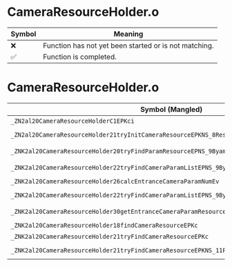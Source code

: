 # CameraResourceHolder.o
| Symbol | Meaning 
| ------------- | ------------- 
| :x: | Function has not yet been started or is not matching. 
| :white_check_mark: | Function is completed. 


# CameraResourceHolder.o
| Symbol (Mangled) | Symbol (Demangled) | Decompiled? |
| ------------- |  ------------- | ------------- |
| `_ZN2al20CameraResourceHolderC1EPKci` | `al::CameraResourceHolder::CameraResourceHolder(char const*,int)` | :white_check_mark: |
| `_ZN2al20CameraResourceHolder21tryInitCameraResourceEPKNS_8ResourceEi` | `al::CameraResourceHolder::tryInitCameraResource(al::Resource const*,int)` | :white_check_mark: |
| `_ZNK2al20CameraResourceHolder20tryFindParamResourceEPNS_9ByamlIterEPKNS_14CameraTicketIdEi` | `al::CameraResourceHolder::tryFindParamResource(al::ByamlIter *,al::CameraTicketId const*,int)const` | :white_check_mark: |
| `_ZNK2al20CameraResourceHolder22tryFindCameraParamListEPNS_9ByamlIterEPKNS_11PlacementIdEPKc` | `al::CameraResourceHolder::tryFindCameraParamList(al::ByamlIter *,al::PlacementId const*,char const*)const` | :white_check_mark: |
| `_ZNK2al20CameraResourceHolder26calcEntranceCameraParamNumEv` | `al::CameraResourceHolder::calcEntranceCameraParamNum(void)const` | :white_check_mark: |
| `_ZNK2al20CameraResourceHolder22tryFindCameraParamListEPNS_9ByamlIterEPKcS4_` | `al::CameraResourceHolder::tryFindCameraParamList(al::ByamlIter *,char const*,char const*)const` | :white_check_mark: |
| `_ZNK2al20CameraResourceHolder30getEntranceCameraParamResourceEPNS_9ByamlIterEi` | `al::CameraResourceHolder::getEntranceCameraParamResource(al::ByamlIter *,int)const` | :white_check_mark: |
| `_ZNK2al20CameraResourceHolder18findCameraResourceEPKc` | `al::CameraResourceHolder::findCameraResource(char const*)const` | :white_check_mark: |
| `_ZNK2al20CameraResourceHolder21tryFindCameraResourceEPKc` | `al::CameraResourceHolder::tryFindCameraResource(char const*)const` | :white_check_mark: |
| `_ZNK2al20CameraResourceHolder21tryFindCameraResourceEPKNS_11PlacementIdE` | `al::CameraResourceHolder::tryFindCameraResource(al::PlacementId const*)const` | :white_check_mark: |
